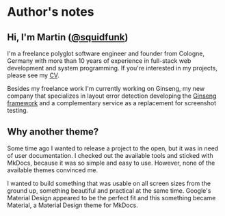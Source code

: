 # Author's notes

## Hi, I'm Martin ([@squidfunk][1])

I'm a freelance polyglot software engineer and founder from Cologne, Germany
with more than 10 years of experience in full-stack web development and system
programming. If you're interested in my projects, please see my [CV][2].

Besides my freelance work I'm currently working on Ginseng, my new company that
specializes in layout error detection developing the [Ginseng framework][3] and
a complementary service as a replacement for screenshot testing.

  [1]: https://github.com/squidfunk
  [2]: http://struct.cc/MartinDonathCV.pdf
  [3]: https://github.com/ginseng

## Why another theme?

Some time ago I wanted to release a project to the open, but it was in need of
user documentation. I checked out the available tools and sticked with MkDocs,
because it was so simple and easy to use. However, none of the available
themes convinced me.

I wanted to build something that was usable on all screen sizes from the ground
up, something beautiful and practical at the same time. Google's Material Design
appeared to be the perfect fit and this something became Material, a Material
Design theme for MkDocs.
